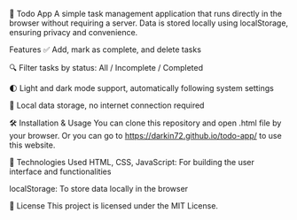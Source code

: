 📝 Todo App
A simple task management application that runs directly in the browser without requiring a server. Data is stored locally using localStorage, ensuring privacy and convenience.

Features
✅ Add, mark as complete, and delete tasks

🔍 Filter tasks by status: All / Incomplete / Completed

🌓 Light and dark mode support, automatically following system settings

💾 Local data storage, no internet connection required

🛠️ Installation & Usage
You can clone this repository and open .html file by your browser.
Or you can go to https://darkin72.github.io/todo-app/ to use this website.

🧱 Technologies Used
HTML, CSS, JavaScript: For building the user interface and functionalities

localStorage: To store data locally in the browser

📄 License
This project is licensed under the MIT License.

